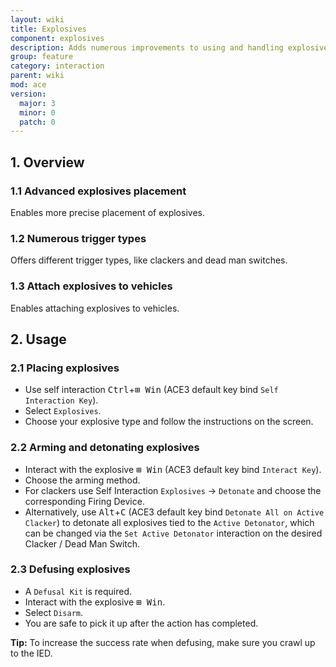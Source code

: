 ```yaml
---
layout: wiki
title: Explosives
component: explosives
description: Adds numerous improvements to using and handling explosives.
group: feature
category: interaction
parent: wiki
mod: ace
version:
  major: 3
  minor: 0
  patch: 0
---
```


## 1. Overview

### 1.1 Advanced explosives placement
Enables more precise placement of explosives.

### 1.2 Numerous trigger types
Offers different trigger types, like clackers and dead man switches.

### 1.3 Attach explosives to vehicles
Enables attaching explosives to vehicles.

## 2. Usage

### 2.1 Placing explosives
- Use self interaction <kbd>Ctrl</kbd>+<kbd>⊞&nbsp;Win</kbd> (ACE3 default key bind `Self Interaction Key`).
- Select `Explosives`.
- Choose your explosive type and follow the instructions on the screen.

### 2.2 Arming and detonating explosives
- Interact with the explosive <kbd>⊞&nbsp;Win</kbd> (ACE3 default key bind `Interact Key`).
- Choose the arming method.
- For clackers use Self Interaction `Explosives` &rarr; `Detonate` and choose the corresponding Firing Device.
- Alternatively, use <kbd>Alt</kbd>+<kbd>C</kbd> (ACE3 default key bind `Detonate All on Active Clacker`) to detonate all explosives tied to the `Active Detonator`, which can be changed via the `Set Active Detonator` interaction on the desired Clacker / Dead Man Switch.

### 2.3 Defusing explosives
- A `Defusal Kit` is required.
- Interact with the explosive <kbd>⊞&nbsp;Win</kbd>.
- Select `Disarm`.
- You are safe to pick it up after the action has completed.

**Tip:** To increase the success rate when defusing, make sure you crawl up to the IED.
